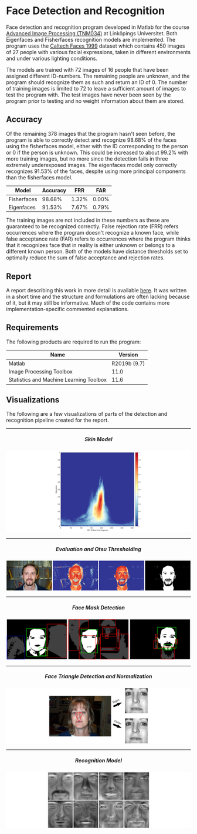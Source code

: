# Face Detection and Recognition

Face detection and recognition program developed in Matlab for the course [Advanced Image Processing (TNM034)](https://liu.se/studieinfo/kurs/tnm034) at Linköpings Universitet. Both Eigenfaces and Fisherfaces recognition models are implemented. The program uses the [Caltech Faces 1999](http://www.vision.caltech.edu/html-files/archive.html) dataset which contains 450 images of 27 people with various facial expressions, taken in different environments and under various lighting conditions.

The models are trained with 72 images of 16 people that have been assigned different ID-numbers. The remaining people are unknown, and the program should recognize them as such and return an ID of 0. The number of training images is limited to 72 to leave a sufficient amount of images to test the program with. The test images have never been seen by the program prior to testing and no weight information about them are stored.

## Accuracy

Of the remaining 378 images that the program hasn't seen before, the program is able to correctly detect and recognize 98.68% of the faces using the fisherfaces model, either with the ID corresponding to the person or 0 if the person is unknown. This could be increased to about 99.2% with more training images, but no more since the detection fails in three extremely underexposed images. The eigenfaces model only correctly recognizes 91.53% of the faces, despite using more principal components than the fisherfaces model.

| Model       | Accuracy | FRR   | FAR   |
| ----------- | -------- | ----- | ----- |
| Fisherfaces | 98.68%   | 1.32% | 0.00% |
| Eigenfaces  | 91.53%   | 7.67% | 0.79% |

The training images are not included in these numbers as these are guaranteed to be recognized correctly. False rejection rate (FRR) refers occurrences where the program doesn't recognize a known face, while false acceptance rate (FAR) refers to occurrences where the program thinks that it recognizes face that in reality is either unknown or belongs to a different known person. Both of the models have distance thresholds set to optimally reduce the sum of false acceptance and rejection rates.

## Report

A report describing this work in more detail is available [here](report.pdf). It was written in a short time and the structure and formulations are often lacking because of it, but it may still be informative. Much of the code contains more implementation-specific commented explanations.

## Requirements

The following products are required to run the program:

| Name                                    | Version      |
| --------------------------------------- | ------------ |
| Matlab                                  | R2019b (9.7) |
| Image Processing Toolbox                | 11.0         |
| Statistics and Machine Learning Toolbox | 11.6         |

## Visualizations

The following are a few visualizations of parts of the detection and recognition pipeline created for the report.

___

<h5 align="center">Skin Model</h5>

![](data/visualizations/skin-model.png)

___

<h5 align="center">Evaluation and Otsu Thresholding</h5>

![](data/visualizations/eval_result.png)

___

<h5 align="center">Face Mask Detection</h5>

![](data/visualizations/face_mask_vis.png)

___

<h5 align="center">Face Triangle Detection and Normalization</h5>

![](data/visualizations/detect_triangle.png)

___

<h5 align="center">Recognition Model</h5>

![](data/visualizations/eigenfaces.png)
